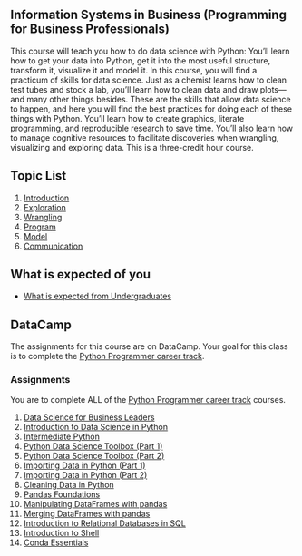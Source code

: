 ## Information Systems in Business (Programming for Business Professionals)

  This course will teach you how to do data science with Python: You’ll learn how to get your data into Python, get it into the most useful structure, transform it, visualize it and model it. In this course, you will find a practicum of skills for data science. Just as a chemist learns how to clean test tubes and stock a lab, you’ll learn how to clean data and draw plots—and many other things besides. These are the skills that allow data science to happen, and here you will find the best practices for doing each of these things with Python. You’ll learn how to create graphics, literate programming, and reproducible research to save time. You’ll also learn how to manage cognitive resources to facilitate discoveries when wrangling, visualizing and exploring data. This is a three-credit hour course.


## Topic List

1. [Introduction](00_introduction/README.md)
1. [Exploration](01_exploration/README.md)
1. [Wrangling](02_wrangle/README.md)
1. [Program](03_program/README.md)
1. [Model](04_model/README.md)
1. [Communication](05_communication/README.md)

## What is expected of you

- [What is expected from Undergraduates](../what_is_expected_undergrad.md)

## DataCamp

The assignments for this course are on DataCamp. Your goal for this class is to complete the [Python Programmer career track](https://www.datacamp.com/tracks/python-programmer). 

### Assignments
You are to complete ALL of the [Python Programmer career track](https://www.datacamp.com/tracks/python-programmer) courses. 
1. [Data Science for Business Leaders](https://www.datacamp.com/courses/data-science-for-business-leaders)
1. [Introduction to Data Science in Python](https://www.datacamp.com/courses/introduction-to-data-science-in-python)
1. [Intermediate Python](https://www.datacamp.com/courses/intermediate-python-for-data-science)
1. [Python Data Science Toolbox (Part 1)](https://www.datacamp.com/courses/python-data-science-toolbox-part-1)
1. [Python Data Science Toolbox (Part 2)](https://www.datacamp.com/courses/python-data-science-toolbox-part-2)
1. [Importing Data in Python (Part 1)](https://www.datacamp.com/courses/importing-data-in-python-part-1)
1. [Importing Data in Python (Part 2)](https://www.datacamp.com/courses/importing-data-in-python-part-2)
1. [Cleaning Data in Python](https://www.datacamp.com/courses/cleaning-data-in-python)
1. [Pandas Foundations](https://www.datacamp.com/courses/pandas-foundations)
1. [Manipulating DataFrames with pandas](https://www.datacamp.com/courses/manipulating-dataframes-with-pandas)
1. [Merging DataFrames with pandas](https://www.datacamp.com/courses/merging-dataframes-with-pandas)
1. [Introduction to Relational Databases in SQL](https://www.datacamp.com/courses/introduction-to-relational-databases-in-sql)
1. [Introduction to Shell](https://www.datacamp.com/courses/introduction-to-shell-for-data-science)
1. [Conda Essentials](https://www.datacamp.com/courses/conda-essentials)
